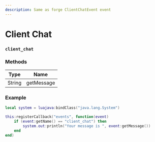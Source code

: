 ```yaml
---
description: Same as forge ClientChatEvent event
---
```


# Client Chat

### `client_chat`

### Methods

| Type   | Name       |
| ------ | ---------- |
| String | getMessage |

### Example

```lua
local system = luajava:bindClass("java.lang.System")

this:registerCallback("events", function(event)
    if (event:getName() == "client_chat") then
        system.out:println("Your message is ", event:getMessage())
    end
end)
```
